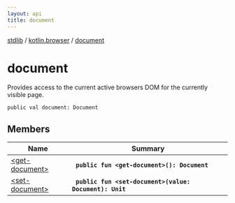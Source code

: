 ```yaml
---
layout: api
title: document
---
```

[stdlib](../../index.md) / [kotlin.browser](../index.md) / [document](index.md)

# document
Provides access to the current active browsers DOM for the currently visible page.
```
public val document: Document
```

## Members

| Name | Summary |
|------|---------|
|[&lt;get-document&gt;](_get-document_.md)|&nbsp;&nbsp;**`public fun <get-document>(): Document`**<br>|
|[&lt;set-document&gt;](_set-document_.md)|&nbsp;&nbsp;**`public fun <set-document>(value: Document): Unit`**<br>|
